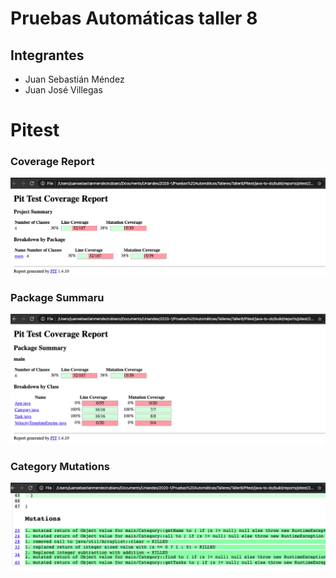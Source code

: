 # Pruebas Automáticas taller 8
## Integrantes

 - Juan Sebastián Méndez
 - Juan José Villegas

 # Pitest
 ### Coverage Report

 ![Coverage Report](https://github.com/se-mende/PruebasAutomaticas/blob/master/Taller%208/Pitest%20-%20Coverage%20report.png)

### Package Summaru
![Package Summary](https://github.com/se-mende/PruebasAutomaticas/blob/master/Taller%208/Pitest%20-%20Package%20summary.png)

### Category Mutations
![Category Mutations](https://github.com/se-mende/PruebasAutomaticas/blob/master/Taller%208/Pitest%20-%20Category%20mutations.png)